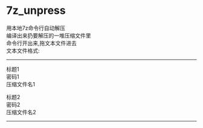 # 7z_unpress
用本地7z命令行自动解压  
编译出来扔要解压的一堆压缩文件里  
命令行开出来,拖文本文件进去  
文本文件格式:  
***
标题1  
密码1  
压缩文件名1  
  
标题2  
密码2  
压缩文件名2  
***
